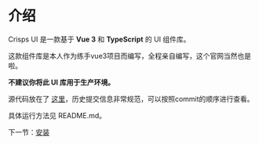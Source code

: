 # 介绍

Crisps UI 是一款基于 **Vue 3** 和 **TypeScript** 的 UI 组件库。

这款组件库是本人作为练手vue3项目而编写，全程亲自编写，这个官网当然也是啦。

**不建议你将此 UI 库用于生产环境。**

源代码放在了 [这里](https://github.com/simple-ice/crisps-ui)，历史提交信息非常规范，可以按照commit的顺序进行查看。

具体运行方法见 README.md。

下一节：[安装](#/doc/install)
